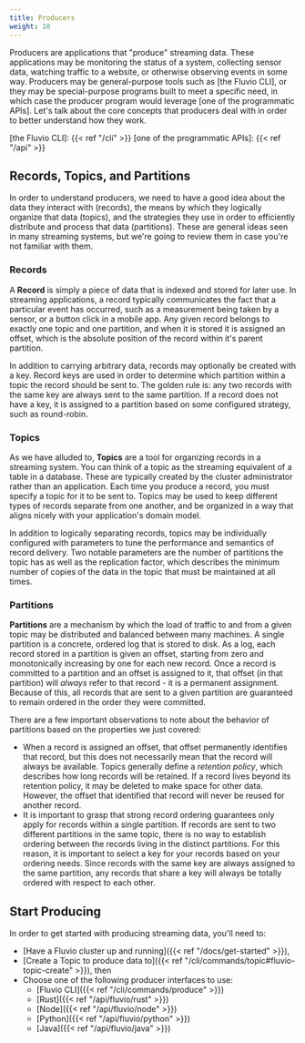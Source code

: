 ```yaml
---
title: Producers
weight: 10
---
```


Producers are applications that "produce" streaming data.
These applications may be monitoring the status of a system, collecting sensor
data, watching traffic to a website, or otherwise observing events in some way.
Producers may be general-purpose tools such as [the Fluvio CLI], or they may be
special-purpose programs built to meet a specific need, in which case the
producer program would leverage [one of the programmatic APIs]. Let's talk about
the core concepts that producers deal with in order to better understand how
they work.

[the Fluvio CLI]: {{< ref "/cli" >}}
[one of the programmatic APIs]: {{< ref "/api" >}}

## Records, Topics, and Partitions

In order to understand producers, we need to have a good idea about the data they
interact with (records), the means by which they logically organize that data (topics),
and the strategies they use in order to efficiently distribute and process that data
(partitions). These are general ideas seen in many streaming systems, but we're going
to review them in case you're not familiar with them.

### Records

A **Record** is simply a piece of data that is indexed and stored for later use.
In streaming applications, a record typically communicates the fact that a particular
event has occurred, such as a measurement being taken by a sensor, or a button click in
a mobile app. Any given record belongs to exactly one topic and one partition, and
when it is stored it is assigned an offset, which is the absolute position of the
record within it's parent partition.

In addition to carrying arbitrary data, records may optionally be created with a key.
Record keys are used in order to determine which partition within a topic the record
should be sent to. The golden rule is: any two records with the same key are always
sent to the same partition. If a record does not have a key, it is assigned to a
partition based on some configured strategy, such as round-robin.

### Topics

As we have alluded to, **Topics** are a tool for organizing records in a streaming system.
You can think of a topic as the streaming equivalent of a table in a database. These
are typically created by the cluster administrator rather than an application.
Each time you produce a record, you must specify a topic for it to be sent to.
Topics may be used to keep different types of records separate from one another, and
be organized in a way that aligns nicely with your application's domain model.

In addition to logically separating records, topics may be individually configured
with parameters to tune the performance and semantics of record delivery. Two
notable parameters are the number of partitions the topic has as well as the
replication factor, which describes the minimum number of copies of the data in the
topic that must be maintained at all times.

### Partitions

**Partitions** are a mechanism by which the load of traffic to and from a given topic may
be distributed and balanced between many machines. A single partition is a concrete,
ordered log that is stored to disk. As a log, each record stored in a partition is
given an offset, starting from zero and monotonically increasing by one for each new
record. Once a record is committed to a partition and an offset is assigned to it,
that offset (in that partition) will _always_ refer to that record - it is a permanent
assignment. Because of this, all records that are sent to a given partition are
guaranteed to remain ordered in the order they were committed.

There are a few important observations to note about the behavior of partitions based
on the properties we just covered:

- When a record is assigned an offset, that offset permanently identifies
  that record, but this does not necessarily mean that the record will always be available.
  Topics generally define a _retention policy_, which describes how long records will be retained.
  If a record lives beyond its retention policy, it may be deleted to make space for other data.
  However, the offset that identified that record will never be reused for another record.
- It is important to grasp that strong record ordering guarantees only apply for records within
  a single partition. If records are sent to two different partitions in the same topic, there
  is no way to establish ordering between the records living in the distinct partitions. For
  this reason, it is important to select a key for your records based on your ordering needs.
  Since records with the same key are always assigned to the same partition, any records that
  share a key will always be totally ordered with respect to each other.

## Start Producing

In order to get started with producing streaming data, you'll need to:

- [Have a Fluvio cluster up and running]({{< ref "/docs/get-started" >}}),
- [Create a Topic to produce data to]({{< ref "/cli/commands/topic#fluvio-topic-create" >}}), then
- Choose one of the following producer interfaces to use:
  - [Fluvio CLI]({{< ref "/cli/commands/produce" >}})
  - [Rust]({{< ref "/api/fluvio/rust" >}})
  - [Node]({{< ref "/api/fluvio/node" >}})
  - [Python]({{< ref "/api/fluvio/python" >}})
  - [Java]({{< ref "/api/fluvio/java" >}})

